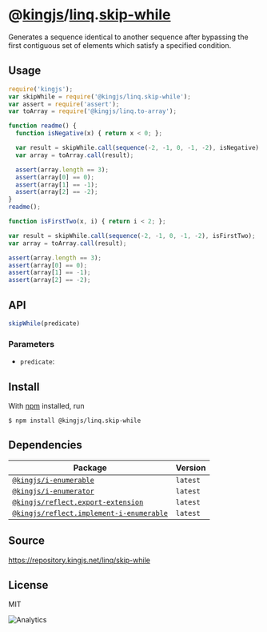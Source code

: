 # @[kingjs][@kingjs]/[linq][ns0].[skip-while][ns1]
Generates a sequence identical to another  sequence after bypassing the first contiguous set of  elements which satisfy a specified condition.
## Usage
```js
require('kingjs');
var skipWhile = require('@kingjs/linq.skip-while');
var assert = require('assert');
var toArray = require('@kingjs/linq.to-array');

function readme() {
  function isNegative(x) { return x < 0; };

  var result = skipWhile.call(sequence(-2, -1, 0, -1, -2), isNegative);
  var array = toArray.call(result);

  assert(array.length == 3);
  assert(array[0] == 0);
  assert(array[1] == -1);
  assert(array[2] == -2);
}
readme();

function isFirstTwo(x, i) { return i < 2; };

var result = skipWhile.call(sequence(-2, -1, 0, -1, -2), isFirstTwo);
var array = toArray.call(result);

assert(array.length == 3);
assert(array[0] == 0);
assert(array[1] == -1);
assert(array[2] == -2);
```

## API
```ts
skipWhile(predicate)
```

### Parameters
- `predicate`: 



## Install
With [npm](https://npmjs.org/) installed, run
```
$ npm install @kingjs/linq.skip-while
```
## Dependencies
|Package|Version|
|---|---|
|[`@kingjs/i-enumerable`](https://www.npmjs.com/package/@kingjs/i-enumerable)|`latest`|
|[`@kingjs/i-enumerator`](https://www.npmjs.com/package/@kingjs/i-enumerator)|`latest`|
|[`@kingjs/reflect.export-extension`](https://www.npmjs.com/package/@kingjs/reflect.export-extension)|`latest`|
|[`@kingjs/reflect.implement-i-enumerable`](https://www.npmjs.com/package/@kingjs/reflect.implement-i-enumerable)|`latest`|
## Source
https://repository.kingjs.net/linq/skip-while
## License
MIT

![Analytics](https://analytics.kingjs.net/linq/skip-while)

[@kingjs]: https://www.npmjs.com/package/kingjs
[ns0]: https://www.npmjs.com/package/@kingjs/linq
[ns1]: https://www.npmjs.com/package/@kingjs/linq.skip-while
